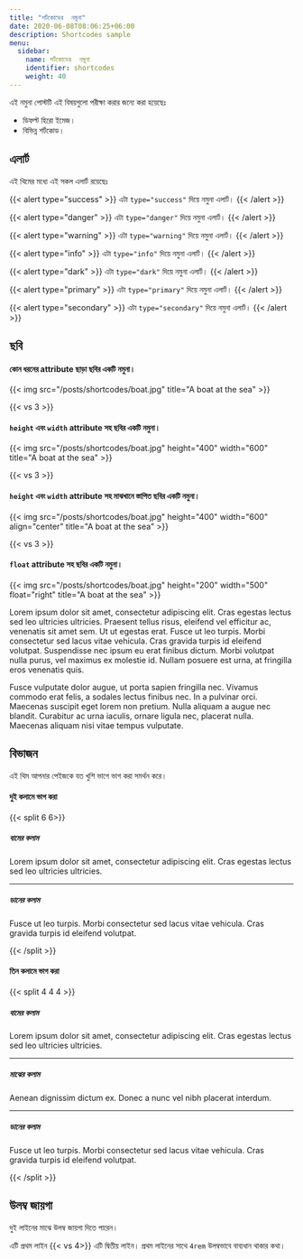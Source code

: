 ```yaml
---
title: "শর্টকোডের  নমুনা"
date: 2020-06-08T08:06:25+06:00
description: Shortcodes sample
menu:
  sidebar:
    name: শর্টকোডের  নমুনা
    identifier: shortcodes
    weight: 40
---
```


এই নমুনা পোস্টটি এই বিষয়গুলো পরীক্ষা করার জন্যে করা হয়েছেঃ

- ডিফল্ট হিরো ইমেজ।
- বিভিন্ন শর্টকোড।

## এলার্ট

এই থিমের মধ্যে এই সকল এলার্ট রয়েছেঃ

{{< alert type="success" >}}
এটা `type="success"` দিয়ে নমুনা এলার্ট।
{{< /alert >}}

{{< alert type="danger" >}}
এটা `type="danger"` দিয়ে নমুনা এলার্ট।
{{< /alert >}}

{{< alert type="warning" >}}
এটা `type="warning"` দিয়ে নমুনা এলার্ট।
{{< /alert >}}

{{< alert type="info" >}}
এটা `type="info"` দিয়ে নমুনা এলার্ট।
{{< /alert >}}

{{< alert type="dark" >}}
এটা `type="dark"` দিয়ে নমুনা এলার্ট।
{{< /alert >}}

{{< alert type="primary" >}}
এটা `type="primary"` দিয়ে নমুনা এলার্ট।
{{< /alert >}}

{{< alert type="secondary" >}}
এটা `type="secondary"` দিয়ে নমুনা এলার্ট।
{{< /alert >}}

## ছবি

#### কোন ধরনের attribute ছাড়া ছবির একটি নমুনা। 

{{< img src="/posts/shortcodes/boat.jpg" title="A boat at the sea" >}}

{{< vs 3 >}}

#### `height` এবং `width` attribute সহ ছবির একটি নমুনা।

{{< img src="/posts/shortcodes/boat.jpg" height="400" width="600" title="A boat at the sea" >}}

{{< vs 3 >}}

#### `height` এবং `width` attribute সহ মাঝখানে স্তাপিত ছবির একটি নমুনা।

{{< img src="/posts/shortcodes/boat.jpg" height="400" width="600" align="center" title="A boat at the sea" >}}

{{< vs 3 >}}

#### `float` attribute সহ ছবির একটি নমুনা।

{{< img src="/posts/shortcodes/boat.jpg" height="200" width="500" float="right" title="A boat at the sea" >}}

Lorem ipsum dolor sit amet, consectetur adipiscing elit. Cras egestas lectus sed leo ultricies ultricies. Praesent tellus risus, eleifend vel efficitur ac, venenatis sit amet sem. Ut ut egestas erat. Fusce ut leo turpis. Morbi consectetur sed lacus vitae vehicula. Cras gravida turpis id eleifend volutpat. Suspendisse nec ipsum eu erat finibus dictum. Morbi volutpat nulla purus, vel maximus ex molestie id. Nullam posuere est urna, at fringilla eros venenatis quis.

Fusce vulputate dolor augue, ut porta sapien fringilla nec. Vivamus commodo erat felis, a sodales lectus finibus nec. In a pulvinar orci. Maecenas suscipit eget lorem non pretium. Nulla aliquam a augue nec blandit. Curabitur ac urna iaculis, ornare ligula nec, placerat nulla. Maecenas aliquam nisi vitae tempus vulputate.

## বিভাজন

এই থিম আপনার পেইজকে  যত খুশি ভাগে ভাগ করা সমর্থন করে।

#### দুই কলামে ভাগ করা

{{< split 6 6>}}

##### বামের কলাম

Lorem ipsum dolor sit amet, consectetur adipiscing elit. Cras egestas lectus sed leo ultricies ultricies.

---

##### ডানের কলাম

Fusce ut leo turpis. Morbi consectetur sed lacus vitae vehicula. Cras gravida turpis id eleifend volutpat.

{{< /split >}}

#### তিন কলামে ভাগ করা

{{< split 4 4 4 >}}

##### বামের কলাম

Lorem ipsum dolor sit amet, consectetur adipiscing elit. Cras egestas lectus sed leo ultricies ultricies.

---

##### মাঝের কলাম

Aenean dignissim dictum ex. Donec a nunc vel nibh placerat interdum. 

---

##### ডানের কলাম

Fusce ut leo turpis. Morbi consectetur sed lacus vitae vehicula. Cras gravida turpis id eleifend volutpat.

{{< /split >}}

## উলম্ব জায়গা

দুই লাইনের মাঝে উলম্ব জায়গা দিতে পারেন।

এটি প্রথম লাইন
{{< vs 4>}}
এটি দ্বিতীয় লাইন। প্রথম লাইনের সাথে `4rem` উলম্বভাবে বাব্যধান থাকার কথা।